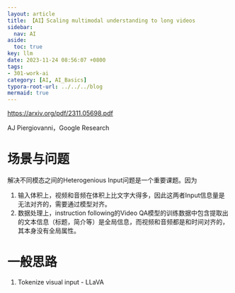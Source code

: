 ```yaml
---
layout: article
title: 【AI】Scaling multimodal understanding to long videos
sidebar:
  nav: AI
aside:
  toc: true
key: llm
date: 2023-11-24 08:56:07 +0800
tags:
- 301-work-ai
category: [AI, AI_Basics]
typora-root-url: ../../../blog
mermaid: true
---
```


https://arxiv.org/pdf/2311.05698.pdf

AJ Piergiovanni，Google Research

# 场景与问题

解决不同模态之间的Heterogenious Input问题是一个重要课题。因为

1. 输入体积上，视频和音频在体积上比文字大得多，因此这两者Input信息量是无法对齐的，需要通过模型对齐。
2. 数据处理上，instruction following的Video QA模型的训练数据中包含提取出的文本信息（标题，简介等）是全局信息，而视频和音频都是和时间对齐的，其本身没有全局属性。

# 一般思路

1. Tokenize visual input - LLaVA



